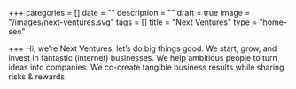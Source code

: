 +++
categories = []
date = ""
description = ""
draft = true
image = "/images/next-ventures.svg"
tags = []
title = "Next Ventures"
type = "home-seo"

+++
Hi, we’re Next Ventures, let’s do big things good.  We start, grow, and invest in fantastic (internet) businesses. We help ambitious people to turn ideas into companies. We co-create tangible business results while sharing risks & rewards.